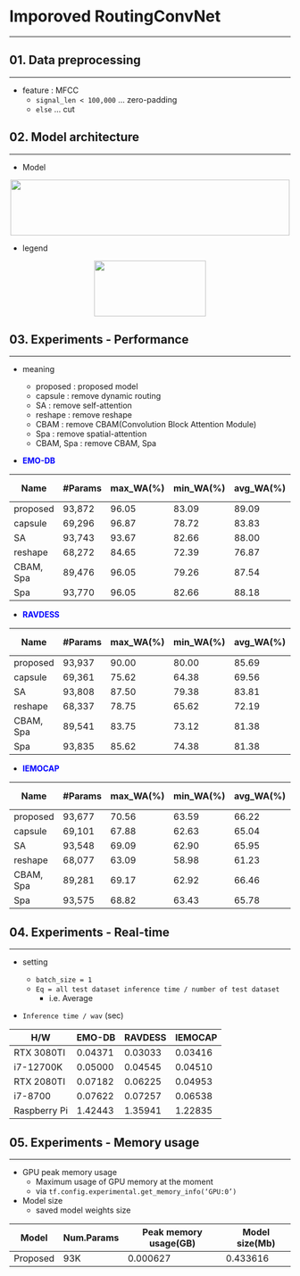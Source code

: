 # Imporoved RoutingConvNet
<hr>


## 01. Data preprocessing
<hr>

- feature : MFCC
  - `signal_len < 100,000` ... zero-padding
  - `else` ... cut


## 02. Model architecture
<hr>

- Model

<p align="center"><img src="https://private-user-images.githubusercontent.com/33558083/248092761-a7ea3729-b9ba-4866-9739-9409dec9a3af.png?jwt=eyJhbGciOiJIUzI1NiIsInR5cCI6IkpXVCJ9.eyJrZXkiOiJrZXkxIiwiZXhwIjoxNjg4MTcwMTIyLCJuYmYiOjE2ODgxNjk4MjIsInBhdGgiOiIvMzM1NTgwODMvMjQ4MDkyNzYxLWE3ZWEzNzI5LWI5YmEtNDg2Ni05NzM5LTk0MDlkZWM5YTNhZi5wbmc_WC1BbXotQWxnb3JpdGhtPUFXUzQtSE1BQy1TSEEyNTYmWC1BbXotQ3JlZGVudGlhbD1BS0lBSVdOSllBWDRDU1ZFSDUzQSUyRjIwMjMwNzAxJTJGdXMtZWFzdC0xJTJGczMlMkZhd3M0X3JlcXVlc3QmWC1BbXotRGF0ZT0yMDIzMDcwMVQwMDAzNDJaJlgtQW16LUV4cGlyZXM9MzAwJlgtQW16LVNpZ25hdHVyZT0wMWE5MjY4NmUwZGJiNjBjZjVlMDg0MTM1NWJmMDFjY2YwYTU1NGM3N2E2ZjhkZjc1ZDkwMjZkYTJiYjJlYzAwJlgtQW16LVNpZ25lZEhlYWRlcnM9aG9zdCZhY3Rvcl9pZD0wJmtleV9pZD0wJnJlcG9faWQ9MCJ9.J95Ol5tMkDqyL2T-WEeD1N4oPnxWNeDyytHGtWhkg6c" height="100px" width="500px"></p>

- legend

<p align="center"><img src="https://private-user-images.githubusercontent.com/33558083/248094293-cc422075-ab56-48cf-86a8-8c717dc1d250.png?jwt=eyJhbGciOiJIUzI1NiIsInR5cCI6IkpXVCJ9.eyJrZXkiOiJrZXkxIiwiZXhwIjoxNjg4MTcwMTIyLCJuYmYiOjE2ODgxNjk4MjIsInBhdGgiOiIvMzM1NTgwODMvMjQ4MDk0MjkzLWNjNDIyMDc1LWFiNTYtNDhjZi04NmE4LThjNzE3ZGMxZDI1MC5wbmc_WC1BbXotQWxnb3JpdGhtPUFXUzQtSE1BQy1TSEEyNTYmWC1BbXotQ3JlZGVudGlhbD1BS0lBSVdOSllBWDRDU1ZFSDUzQSUyRjIwMjMwNzAxJTJGdXMtZWFzdC0xJTJGczMlMkZhd3M0X3JlcXVlc3QmWC1BbXotRGF0ZT0yMDIzMDcwMVQwMDAzNDJaJlgtQW16LUV4cGlyZXM9MzAwJlgtQW16LVNpZ25hdHVyZT1kZjEwYWM3YmRlODg0MmE4OWZlMDYyMDBmOTU2ODVjMzVlNjAyODkyZDNhZmYwOGIyOGVjM2Y1MDBhMjFjMTg5JlgtQW16LVNpZ25lZEhlYWRlcnM9aG9zdCZhY3Rvcl9pZD0wJmtleV9pZD0wJnJlcG9faWQ9MCJ9.b-nvHz3C3LQvG17My_B8IVqLrBHGcKmFLfBTkmqN3nA" height="100px" width="200px"></p>


## 03. Experiments - Performance
<hr>

- meaning
  - proposed : proposed model
  - capsule : remove dynamic routing
  - SA : remove self-attention
  - reshape : remove reshape
  - CBAM : remove CBAM(Convolution Block Attention Module)
  - Spa : remove spatial-attention
  - CBAM, Spa : remove CBAM, Spa


- <span style="color:blue">**EMO-DB**</span>

|Name|#Params|max_WA(%)|min_WA(%)|avg_WA(%)|code|loss curve|Visualization|
|----|----------|---------|---------|---------|-------|------------------|-------------|
|proposed|93,872|96.05|83.09|89.09|[Link](EMO-DB/training/proposed.ipynb)|[Link](https://github.com/devLupin/Improved-RoutingConvNet/issues/7#issue-1804415490)|[Link](EMO-DB/visualization/proposed.ipynb)|
|capsule|69,296|96.87|78.72|83.83|[Link](EMO-DB/training/remove%20capsule.ipynb)|[Link](https://github.com/devLupin/Improved-RoutingConvNet/issues/7#issuecomment-1635467095)|[Link](EMO-DB/visualization/remove_dynamic-routing.ipynb)|
|SA|93,743|93.67|82.66|88.00|[Link](EMO-DB/training/remove%20sa.ipynb)|[Link](https://github.com/devLupin/Improved-RoutingConvNet/issues/7#issuecomment-1635468522)|[Link](EMO-DB/visualization/remove_sa.ipynb)|
|reshape|68,272|84.65|72.39|76.87|[Link](EMO-DB/training/remove%20reshape.ipynb)|[Link](https://github.com/devLupin/Improved-RoutingConvNet/issues/7#issuecomment-1635469062)|[Link](EMO-DB/visualization/remove_reshape.ipynb)|
|CBAM, Spa|89,476|96.05|79.26|87.54|[Link](EMO-DB/training/remove%20CBAM.ipynb)|[Link](https://github.com/devLupin/Improved-RoutingConvNet/issues/7#issuecomment-1635469763)|[Link](EMO-DB/visualization/remove_cbam.ipynb)|
|Spa|93,770|96.05|82.66|88.18|[Link](EMO-DB/training/remove%20spatial.ipynb)|[Link](https://github.com/devLupin/Improved-RoutingConvNet/issues/7#issuecomment-1635470553)|[Link](EMO-DB/visualization/remove_spatial.ipynb)|

- <span style="color:blue">**RAVDESS**</span>

|Name|#Params|max_WA(%)|min_WA(%)|avg_WA(%)|code|loss curve|Visualization|
|----|----------|---------|---------|---------|-------|------------------|-------------|
|proposed|93,937|90.00|80.00|85.69|[Link](RAVDESS/training/proposed.ipynb)|[Link](https://github.com/devLupin/Improved-RoutingConvNet/issues/9#issue-1804540413)|[Link](RAVDESS/visualization/proposed.ipynb)|
|capsule|69,361|75.62|64.38|69.56|[Link](RAVDESS/training/remove%20capsule.ipynb)|[Link](https://github.com/devLupin/Improved-RoutingConvNet/issues/9#issuecomment-1635578450)|[Link](RAVDESS/visualization/remove_capsule.ipynb)|
|SA|93,808|87.50|79.38|83.81|[Link](RAVDESS/training/remove%20sa.ipynb)|[Link](https://github.com/devLupin/Improved-RoutingConvNet/issues/9#issuecomment-1635579801)|[Link](RAVDESS/visualization/remove_sa.ipynb)|
|reshape|68,337|78.75|65.62|72.19|[Link](RAVDESS/training/remove%20reshape.ipynb)|[Link](https://github.com/devLupin/Improved-RoutingConvNet/issues/9#issuecomment-1635581454)|[Link](RAVDESS/visualization/remove_reshape.ipynb)|
|CBAM, Spa|89,541|83.75|73.12|81.38|[Link](RAVDESS/training/remove%20cbam%2C%20spatial-attention.ipynb)|[Link](https://github.com/devLupin/Improved-RoutingConvNet/issues/9#issuecomment-1635582157)|[Link](RAVDESS/visualization/remove_CBAM.ipynb)|
|Spa|93,835|85.62|74.38|81.38|[Link](RAVDESS/training/remove%20spatial.ipynb)|[Link](https://github.com/devLupin/Improved-RoutingConvNet/issues/9#issuecomment-1635583236)|[Link](RAVDESS/visualization/remove_spatial.ipynb)|

- <span style="color:blue">**IEMOCAP**</span>

|Name|#Params|max_WA(%)|min_WA(%)|avg_WA(%)|code|loss curve|Visualization|
|----|----------|---------|---------|---------|-------|------------------|-------------|
|proposed|93,677|70.56|63.59|66.22|[Link](IEMOCAP/training/proposed.ipynb)|[Link](https://github.com/devLupin/Improved-RoutingConvNet/issues/8#issue-1804422136)|[Link](IEMOCAP/visualization/proposed.ipynb)|
|capsule|69,101|67.88|62.63|65.04|[Link](IEMOCAP/training/remove%20capsule.ipynb)|[Link](https://github.com/devLupin/Improved-RoutingConvNet/issues/8#issuecomment-1635472280)|[Link](IEMOCAP/visualization/remove%20dynamic.ipynb)|
|SA|93,548|69.09|62.90|65.95|[Link](IEMOCAP/training/remove%20sa.ipynb)|[Link](https://github.com/devLupin/Improved-RoutingConvNet/issues/8#issuecomment-1638289277)|[Link](IEMOCAP/visualization/remove%20sa.ipynb)|
|reshape|68,077|63.09|58.98|61.23|[Link](IEMOCAP/training/remove%20reshape.ipynb)|[Link](https://github.com/devLupin/Improved-RoutingConvNet/issues/8#issuecomment-1635472871)|[Link](IEMOCAP/visualization/remove%20reshape.ipynb)|
|CBAM, Spa|89,281|69.17|62.92|66.46|[Link](IEMOCAP/training/remove%20CBAM.ipynb)|[Link](https://github.com/devLupin/Improved-RoutingConvNet/issues/8#issuecomment-1638290439)|[Link](IEMOCAP/visualization/remove%20cbam.ipynb)|
|Spa|93,575|68.82|63.43|65.78|[Link](IEMOCAP/training/remove%20spatial.ipynb)|[Link](https://github.com/devLupin/Improved-RoutingConvNet/issues/8#issuecomment-1638291450)|[Link](IEMOCAP/visualization/remove%20spatial.ipynb)|


## 04. Experiments - Real-time
<hr>

- setting
  - `batch_size = 1`
  - `Eq = all test dataset inference time / number of test dataset`
    - i.e. Average

- `Inference time / wav` (sec)

|H/W|EMO-DB|RAVDESS|IEMOCAP|
|---|------|-------|-------|
|RTX 3080TI|0.04371|0.03033|0.03416|
|i7-12700K|0.05000|0.04545|0.04510|
|RTX 2080TI|0.07182|0.06225|0.04953|
|i7-8700|0.07622|0.07257|0.06538|
|Raspberry Pi|1.42443|1.35941|1.22835|


## 05. Experiments - Memory usage
<hr>

- GPU peak memory usage
  - Maximum usage of GPU memory at the moment
  - via `tf.config.experimental.get_memory_info(‘GPU:0’)`
- Model size
  - saved model weights size

|Model|Num.Params|Peak memory usage(GB)|Model size(Mb)|
|-----|----------|---------------------|--------------|
|Proposed|93K|0.000627|0.433616|

